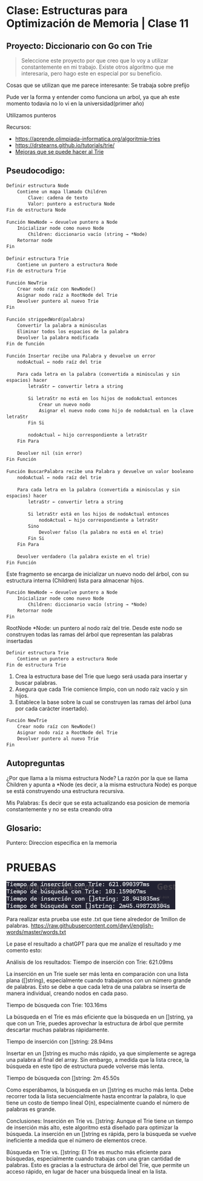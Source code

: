 # Clase: Estructuras para Optimización de Memoria | Clase 11

## Proyecto: Diccionario con Go con Trie
> Seleccione este proyecto por que creo que lo voy a utilizar constantemente en mi trabajo. Existe otros algoritmo que me interesaria, pero hago este en especial por su beneficio.

Cosas que se utilizan que me parece interesante:
Se trabaja sobre prefijo

Pude ver la forma y entender como funciona un arbol, ya que ah este momento todavia no lo vi en la universidad(primer año)

Utilizamos punteros

Recursos:
+ https://aprende.olimpiada-informatica.org/algoritmia-tries
+ https://drstearns.github.io/tutorials/trie/
+ [Mejoras que se puede hacer al Trie](https://www.linkedin.com/advice/3/how-can-you-optimize-performance-trie-skills-algorithms-ctmnf?lang=es&originalSubdomain=es)

## Pseudocodigo:

```
Definir estructura Node
    Contiene un mapa llamado Children
        Clave: cadena de texto
        Valor: puntero a estructura Node
Fin de estructura Node

Función NewNode → devuelve puntero a Node
    Inicializar node como nuevo Node
        Children: diccionario vacío (string → *Node)
    Retornar node
Fin

Definir estructura Trie
    Contiene un puntero a estructura Node
Fin de estructura Trie

Función NewTrie
    Crear nodo raíz con NewNode()
    Asignar nodo raíz a RootNode del Trie
    Devolver puntero al nuevo Trie
Fin

Función strippedWord(palabra)
    Convertir la palabra a minúsculas
    Eliminar todos los espacios de la palabra
    Devolver la palabra modificada
Fin de función

Función Insertar recibe una Palabra y devuelve un error
    nodoActual ← nodo raíz del trie

    Para cada letra en la palabra (convertida a minúsculas y sin espacios) hacer
        letraStr ← convertir letra a string

        Si letraStr no está en los hijos de nodoActual entonces
            Crear un nuevo nodo
            Asignar el nuevo nodo como hijo de nodoActual en la clave letraStr
        Fin Si

        nodoActual ← hijo correspondiente a letraStr
    Fin Para

    Devolver nil (sin error)
Fin Función

Función BuscarPalabra recibe una Palabra y devuelve un valor booleano
    nodoActual ← nodo raíz del trie

    Para cada letra en la palabra (convertida a minúsculas y sin espacios) hacer
        letraStr ← convertir letra a string

        Si letraStr está en los hijos de nodoActual entonces
            nodoActual ← hijo correspondiente a letraStr
        Sino
            Devolver falso (la palabra no está en el trie)
        Fin Si
    Fin Para

    Devolver verdadero (la palabra existe en el trie)
Fin Función
```

Este fragmento se encarga de inicializar un nuevo nodo del árbol, con su estructura interna (Children) lista para almacenar hijos.
```
Función NewNode → devuelve puntero a Node
    Inicializar node como nuevo Node
        Children: diccionario vacío (string → *Node)
    Retornar node
Fin
```

RootNode *Node: un puntero al nodo raíz del trie. Desde este nodo se construyen todas las ramas del árbol que representan las palabras insertadas
```
Definir estructura Trie
    Contiene un puntero a estructura Node
Fin de estructura Trie
```

1. Crea la estructura base del Trie que luego será usada para insertar y buscar palabras.
2. Asegura que cada Trie comience limpio, con un nodo raíz vacío y sin hijos.
3. Establece la base sobre la cual se construyen las ramas del árbol (una por cada carácter insertado).
```
Función NewTrie
    Crear nodo raíz con NewNode()
    Asignar nodo raíz a RootNode del Trie
    Devolver puntero al nuevo Trie
Fin
```

## Autopreguntas
¿Por que llama a la misma estructura Node?
La razón por la que se llama Children y apunta a *Node (es decir, a la misma estructura Node) es porque se está construyendo una estructura recursiva.

Mis Palabras: Es decir que se esta actualizando esa posicion de memoria constantemente y no se esta creando otra

## Glosario:

Puntero: Direccion especifica en la memoria

# PRUEBAS
![Imagen de prueba Final](image.png)

Para realizar esta prueba use este .txt que tiene alrededor de 1millon de palabras.
https://raw.githubusercontent.com/dwyl/english-words/master/words.txt

Le pase el resultado a chatGPT para que me analize el resultado y me comento esto:

Análisis de los resultados:
Tiempo de inserción con Trie: 621.09ms

La inserción en un Trie suele ser más lenta en comparación con una lista plana ([]string), especialmente cuando trabajamos con un número grande de palabras. Esto se debe a que cada letra de una palabra se inserta de manera individual, creando nodos en cada paso.

Tiempo de búsqueda con Trie: 103.16ms

La búsqueda en el Trie es más eficiente que la búsqueda en un []string, ya que con un Trie, puedes aprovechar la estructura de árbol que permite descartar muchas palabras rápidamente.

Tiempo de inserción con []string: 28.94ms

Insertar en un []string es mucho más rápido, ya que simplemente se agrega una palabra al final del array. Sin embargo, a medida que la lista crece, la búsqueda en este tipo de estructura puede volverse más lenta.

Tiempo de búsqueda con []string: 2m 45.50s

Como esperábamos, la búsqueda en un []string es mucho más lenta. Debe recorrer toda la lista secuencialmente hasta encontrar la palabra, lo que tiene un costo de tiempo lineal O(n), especialmente cuando el número de palabras es grande.

Conclusiones:
Inserción en Trie vs. []string: Aunque el Trie tiene un tiempo de inserción más alto, este algoritmo está diseñado para optimizar la búsqueda. La inserción en un []string es rápida, pero la búsqueda se vuelve ineficiente a medida que el número de elementos crece.

Búsqueda en Trie vs. []string: El Trie es mucho más eficiente para búsquedas, especialmente cuando trabajas con una gran cantidad de palabras. Esto es gracias a la estructura de árbol del Trie, que permite un acceso rápido, en lugar de hacer una búsqueda lineal en la lista.

